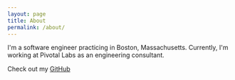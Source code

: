 ```yaml
---
layout: page
title: About
permalink: /about/
---
```


I'm a software engineer practicing in Boston, Massachusetts. Currently, I'm working at Pivotal Labs as an engineering consultant.

Check out my [GitHub](https://github.com/SeanROlszewski/)